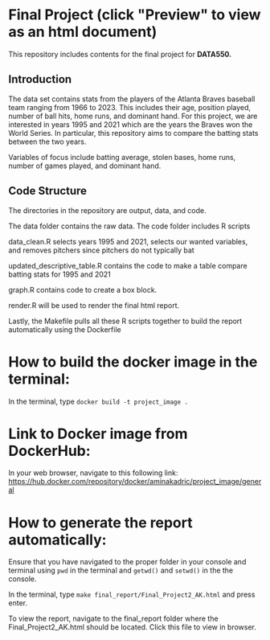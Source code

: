 # Final Project (click "Preview" to view as an html document)

This repository includes contents for the final project for __DATA550.__

## Introduction

The data set contains stats from the players of the Atlanta Braves baseball 
team ranging from 1966 to 2023. This includes their age, position played, number
of ball hits, home runs, and dominant hand. For this project, we are interested
in years 1995 and 2021 which are the years the Braves won the World Series. In 
particular, this repository aims to compare the batting stats between the two years.

Variables of focus include batting average, stolen bases, home runs, number of 
games played, and dominant hand.

## Code Structure

The directories in the repository are output, data, and code.

The data folder contains the raw data. The code folder includes R scripts

data_clean.R selects years 1995 and 2021, selects our wanted variables, and removes pitchers since pitchers do not typically bat

updated_descriptive_table.R contains the code to make a table compare batting
stats for 1995 and 2021

graph.R contains code to create a box block. 

render.R will be used to render the final html report.

Lastly, the Makefile pulls all these R scripts together to build the report automatically
using the Dockerfile

# How to build the docker image in the terminal:

In the terminal, type `docker build -t project_image .`


# Link to Docker image from DockerHub:

In your web browser, navigate to this following link:
https://hub.docker.com/repository/docker/aminakadric/project_image/general


# How to generate the report automatically:

Ensure that you have navigated to the proper folder in your console and terminal
using `pwd` in the terminal and `getwd()` and `setwd()` in the the console.

In the terminal, type `make final_report/Final_Project2_AK.html` and press enter.

To view the report, navigate to the final_report folder where the Final_Project2_AK.html
should be located. Click this file to view in browser.



